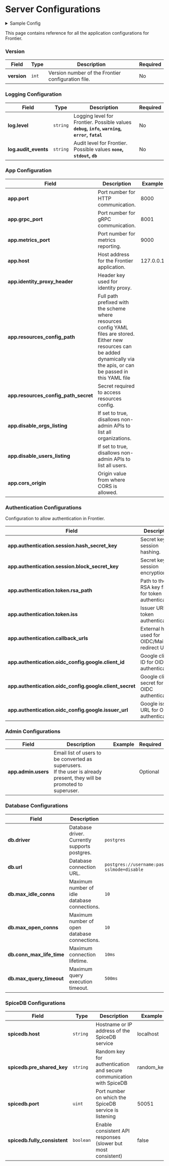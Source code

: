 # Server Configurations

<details>
<summary> Sample Config </summary>

```yaml title=config.yaml
version: 1

# logging configuration
log:
  # debug, info, warning, error, fatal - default 'info'
  level: debug
  #  none(default), stdout, db
  audit_events: none
  # list of audit events to be ignored
  # e.g. ["app.user.created", "app.permission.checked"]
  ignored_audit_events: []
app:
  port: 8000
  grpc: 
    port: 8001
    # optional tls config
    # tls_cert_file: "temp/server-cert.pem"
    # tls_key_file: "temp/server-key.pem"
    # tls_client_ca_file: "temp/ca-cert.pem"
  # port for application metrics
  metrics_port: 9000
  # enable pprof endpoints for cpu/mem/mutex profiling
  profiler: false
  # WARNING: identity_proxy_header bypass all authorization checks and shouldn't be used in production
  identity_proxy_header: X-Frontier-Email
  # full path prefixed with scheme where resources config yaml files are kept
  # e.g.:
  # local storage file "file:///tmp/resources_config"
  # GCS Bucket "gs://frontier/resources_config"
  resources_config_path: file:///tmp/resources_config\
  # secret required to access resources config
  # e.g.:
  # system environment variable "env://TEST_RULESET_SECRET"
  # local file "file:///opt/auth.json"
  # secret string "val://user:password"
  # optional
  resources_config_path_secret: env://TEST_RESOURCE_CONFIG_SECRET

  # cross-origin resource sharing configuration
  cors:
    # allowed_origins is origin value from where we want to allow cors
    allowed_origins:
      - "https://example.com" # use "*" to allow all origins
    allowed_methods:
      - POST
      - GET
      - PUT
      - PATCH
      - DELETE
    allowed_headers:
      - Authorization
    exposed_headers:
      - Content-Type
  # configuration to allow authentication in frontier
  authentication:
    # to use frontier as session store
    session:
      # both of them should be 32 chars long
      # hash helps identify if the value is tempered with
      hash_secret_key: "hash-secret-should-be-32-chars--"
      # block helps in encryption
      block_secret_key: "block-secret-should-be-32-chars-"
      # domain used for setting cookies, if not set defaults to request origin host
      domain: ""
      # same site policy for cookies
      # can be one of: "", "lax"(default value), "strict", "none"
      same_site: "lax"
      # secure flag for cookies
      secure: false
      # validity of the session
      validity: "720h"
    # once authenticated, server responds with a jwt with user context
    # this jwt works as a bearer access token for all APIs
    token:
      # generate key file via "./frontier server keygen"
      # if not specified, access tokens will be disabled
      # example: /opt/rsa
      rsa_path: ""
      # if rsa_path is not specified, rsa_base64 can be used to provide the rsa key in base64 encoded format
      rsa_base64: ""
      # issuer claim to be added to the jwt
      iss: "http://localhost.frontier"
      # validity of the token
      validity: "1h"
      # custom claims configuration for the jwt
      claims:
        # if set to true, the jwt will contain the org ids of the user in the claim
        add_org_ids: true
        # if set to true, the jwt will contain the user email in the claim
        add_user_email: true
    # Public facing host used for oidc redirect uri and mail link redirection
    # after user credentials are verified.
    # If frontier is exposed behind a proxy, this should set as proxy endpoint
    # e.g. http://localhost:7400/v1beta1/auth/callback
    # Only the first host is used for callback by default, if multiple hosts are provided
    # they can be used to override the callback host for specific strategies using query param
    callback_urls: ["http://localhost:8000/v1beta1/auth/callback"]
    # by default, after successful authentication(flow completes) no operation will be performed,
    # to apply redirection in case of browsers, provide a list of urls one of which will be used
    # after authentication where users will be redirected to.
    # this is optional
    authorized_redirect_urls: []
    # oidc auth server configs
    oidc_config:
      google:
        client_id: "xxxxx.apps.googleusercontent.com"
        client_secret: "xxxxx"
        issuer_url: "https://accounts.google.com"
        # validity of the verification duration
        validity: "10m"
    mail_otp:
      subject: "Frontier - Login Link"
      # body is a go template with `Otp` as a variable
      body: "Please copy/paste the OneTimePassword in login form.<h2>{{.Otp}}</h2>This code will expire in 15 minutes."
      validity: 15m
    mail_link:
      subject: "Frontier Login - One time link"
      # body is a go template with `Otp` as a variable
      body: "Click on the following link or copy/paste the url in browser to login.<br><h2><a href='{{.Link}}' target='_blank'>Login</a></h2><br>Address: {{.Link}} <br>This link will expire in 15 minutes."
      validity: 15m
  # platform level administration
  admin:
    # Email list of users which needs to be converted as superusers
    # if the user is already present in the system, it is promoted to su
    # if not, a new account is created with provided email id and promoted to su.
    # UUIDs/slugs of existing users can also be provided instead of email ids
    # but in that case a new user will not be created.
    users: []
  # smtp configuration for sending emails
  mailer:
    smtp_host: smtp.example.com
    smtp_port: 587
    smtp_username: "username"
    smtp_password: "password"
    smtp_insecure: true
    headers:
      from: "username@acme.org"
  # webhook configuration for sending events to external services    
  webhook:
    # encryption key used to encrypt the secrets stored in database not to encrypt
    # the webhook payload
    encryption_key: "encryption-key-should-be-32-chars--"
db:
  driver: postgres
  url: postgres://frontier:@localhost:5432/frontier?sslmode=disable
  max_query_timeout: 500ms

spicedb:
  host: spicedb.localhost
  pre_shared_key: randomkey
  port: 50051
  # consistency ensures Authz server consistency guarantees for various operations
  # Possible values are:
  # - "full": Guarantees that the data is always fresh although API calls might be slower than usual
  # - "best_effort": Guarantees that the data is the best effort fresh [default]
  # - "minimize_latency": Tries to prioritise minimal latency
  consistency: "best_effort"
  # check_trace enables tracing in check api for spicedb, it adds considerable
  # latency to the check calls and shouldn't be enabled in production
  check_trace: false

billing:
  # stripe key to be used for billing
  # e.g. sk_test_XXXXXXXXXXX
  stripe_key: ""
  # if true, tax will be calculated automatically by stripe
  # before turning it on, make sure you have configured tax rates in stripe
  stripe_auto_tax: false
  # webhook secret to be used for validating stripe webhooks events
  # all the secrets are used to validate the events useful in case of key rotation
  stripe_webhook_secrets: []
  # path to plans spec file that will be used to create plans in billing engine
  # e.g. file:///tmp/plans
  plans_path: ""
  # default currency to be used for billing if not provided by the user
  # e.g. usd, inr, eur
  default_currency: ""
  # billing customer account configuration
  customer:
    # automatically create a default customer account when an org is created
    auto_create_with_org: true
    # name of the plan that should be used subscribed automatically when the org is created
    # it also automatically creates an empty billing account under the org
    default_plan: ""
    # default offline status for the customer account, if true the customer account
    # will not be registered in billing provider
    default_offline: false
    # free credits to be added to the customer account when created as a part of the org
    onboard_credits_with_org: 0
    # credit_overdraft_product is the product name that should be used to calculate per unit cost
    # of the overdraft credits, it uses the first price available for the product
    credit_overdraft_product: ""
  # plan change configuration applied when a user changes their subscription plan
  plan_change:
    # proration_behavior can be one of "create_prorations", "none", "always_invoice"
    proration_behavior: "create_prorations"
    # immediate_proration_behavior can be one of "create_prorations", "none", "always_invoice"
    # this is applied when the plan is changed immediately instead of waiting for the next billing cycle
    immediate_proration_behavior: "create_prorations"
    # collection_method can be one of "charge_automatically", "send_invoice"
    collection_method: "charge_automatically"
  # product configuration
  product:
    # seat_change_behavior can be one of "exact", "incremental"
    # "exact" will change the seat count to the exact number of users within the organization
    # "incremental" will change the seat count to the number of users within the organization
    # but will not decrease the seat count if reduced
    seat_change_behavior: "exact"
  # refresh interval for billing engine to sync with the billing provider
  # setting it too low can lead to rate limiting by the billing provider
  # setting it too high can lead to stale data in the billing engine
  # e.g. 60s, 2m, 30m
  refresh_interval:
    customer: 1m
    subscription: 1m
    invoice: 5m
    checkout: 1m
```

</details>

This page contains reference for all the application configurations for Frontier.

### Version

| **Field**   | **Type** | **Description**                                    | **Required** |
| ----------- | -------- | -------------------------------------------------- | ------------ |
| **version** | `int`    | Version number of the Frontier configuration file. | No           |

### Logging Configuration

| **Field**            | **Type** | **Description**                                                                              | **Required** |
| -------------------- | -------- | -------------------------------------------------------------------------------------------- | ------------ |
| **log.level**        | `string` | Logging level for Frontier. Possible values **`debug`, `info`, `warning`, `error`, `fatal`** | No           |
| **log.audit_events** | `string` | Audit level for Frontier. Possible values **`none`, `stdout`, `db`**                         | No           |

### App Configuration

| **Field**                            | **Description**                                                                                                                                                                     | **Example** | **Required**      |
| ------------------------------------ | ----------------------------------------------------------------------------------------------------------------------------------------------------------------------------------- | ----------- | ----------------- |
| **app.port**                         | Port number for HTTP communication.                                                                                                                                                 | 8000        | Yes               |
| **app.grpc_port**                    | Port number for gRPC communication.                                                                                                                                                 | 8001        | Yes               |
| **app.metrics_port**                 | Port number for metrics reporting.                                                                                                                                                  | 9000        | Yes               |
| **app.host**                         | Host address for the Frontier application.                                                                                                                                          | 127.0.0.1   | Yes               |
| **app.identity_proxy_header**        | Header key used for identity proxy.                                                                                                                                                 |             |                   |
| **app.resources_config_path**        | Full path prefixed with the scheme where resources config YAML files are stored.<br/>Either new resources can be added dynamically via the apis, or can be passed in this YAML file |             | No                |
| **app.resources_config_path_secret** | Secret required to access resources config.                                                                                                                                         |             | No                |
| **app.disable_orgs_listing**         | If set to true, disallows non-admin APIs to list all organizations.                                                                                                                 |             | No                |
| **app.disable_users_listing**        | If set to true, disallows non-admin APIs to list all users.                                                                                                                         |             | No                |
| **app.cors_origin**                  | Origin value from where CORS is allowed.                                                                                                                                            |             | Yes(for Admin UI) |

### Authentication Configurations

Configuration to allow authentication in Frontier.

| **Field**                                          | **Description**                                     | **Required** | **Example**                                       |
| -------------------------------------------------- |-----------------------------------------------------| ------------ |---------------------------------------------------|
| **app.authentication.session.hash_secret_key**     | Secret key for session hashing.                     | Yes          | "hash-secret-should-be-32-chars--"                |
| **app.authentication.session.block_secret_key**    | Secret key for session encryption.                  | Yes          | "block-secret-should-be-32-chars-"                |
| **app.authentication.token.rsa_path**              | Path to the RSA key file for token authentication.  | Yes          | "./temp/rsa"                                      |
| **app.authentication.token.iss**                   | Issuer URL for token authentication.                | Yes          | "http://localhost.frontier"                       |
| **app.authentication.callback_urls**               | External host used for OIDC/Mail link redirect URI. | Yes          | "['http://localhost:8000/v1beta1/auth/callback']" |
| **app.authentication.oidc_config.google.client_id** | Google client ID for OIDC authentication.           | No           | "xxxxx.apps.googleusercontent.com"                |
| **app.authentication.oidc_config.google.client_secret** | Google client secret for OIDC authentication.       | No           | "xxxxx"                                           |
| **app.authentication.oidc_config.google.issuer_url** | Google issuer URL for OIDC authentication.          | No           | "https://accounts.google.com"                     |

### Admin Configurations

| **Field**           | **Description**                                                                                                              | **Example** | **Required** |
| ------------------- | ---------------------------------------------------------------------------------------------------------------------------- | ----------- | ------------ |
| **app.admin.users** | Email list of users to be converted as superusers. <br/> If the user is already present, they will be promoted to superuser. |             | Optional     |

### Database Configurations

| **Field**                 | **Description**                               | **Example**                                                                | **Required** |
| ------------------------- | --------------------------------------------- | -------------------------------------------------------------------------- | ------------ |
| **db.driver**             | Database driver. Currently supports postgres. | `postgres`                                                                 | Yes          |
| **db.url**                | Database connection URL.                      | `postgres://username:password@localhost:5432/databaseName?sslmode=disable` | Yes          |
| **db.max_idle_conns**     | Maximum number of idle database connections.  | `10`                                                                       | No           |
| **db.max_open_conns**     | Maximum number of open database connections.  | `10`                                                                       | No           |
| **db.conn_max_life_time** | Maximum connection lifetime.                  | `10ms`                                                                     | No           |
| **db.max_query_timeout**  | Maximum query execution timeout.              | `500ms`                                                                    | No           |

### SpiceDB Configurations

| **Field**                    | **Type**  | **Description**                                                     | **Example** | **Required** |
| ---------------------------- | --------- | ------------------------------------------------------------------- | ----------- | ------------ |
| **spicedb.host**             | `string`  | Hostname or IP address of the SpiceDB service                       | localhost   | Yes          |
| **spicedb.pre_shared_key**   | `string`  | Random key for authentication and secure communication with SpiceDB | random_key  | Yes          |
| **spicedb.port**             | `uint`    | Port number on which the SpiceDB service is listening               | 50051       | Yes          |
| **spicedb.fully_consistent** | `boolean` | Enable consistent API responses (slower but most consistent)        | false       | No           |
